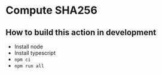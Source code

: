# Compute SHA256

## How to build this action in development
- Install node
- Install typescript
- `npm ci`
- `npm run all`
